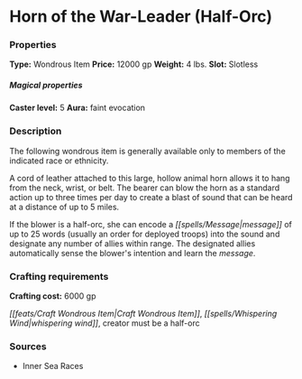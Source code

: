 ﻿---
Title: "Horn of the War-Leader (Half-Orc)"
Type: "Wondrous Item"
Price: "12000 gp"
Weight: "4 lbs."
Slot: "Slotless"
Caster level: "5"
Aura: "faint evocation"
Description: |
  "The following wondrous item is generally available only to members of the indicated race or ethnicity.
  A cord of leather attached to this large, hollow animal horn allows it to hang from the neck, wrist, or belt. The bearer can blow the horn as a standard action up to three times per day to create a blast of sound that can be heard at a distance of up to 5 miles.
  If the blower is a half-orc, she can encode a message of up to 25 words (usually an order for deployed troops) into the sound and designate any number of allies within range. The designated allies automatically sense the blower's intention and learn the message."
Crafting cost: "6000 gp"
Sources: "['Inner Sea Races']"
---

# Horn of the War-Leader (Half-Orc)

### Properties

**Type:** Wondrous Item **Price:** 12000 gp **Weight:** 4 lbs. **Slot:** Slotless

##### Magical properties

**Caster level:** 5 **Aura:** faint evocation

### Description

The following wondrous item is generally available only to members of the indicated race or ethnicity.

A cord of leather attached to this large, hollow animal horn allows it to hang from the neck, wrist, or belt. The bearer can blow the horn as a standard action up to three times per day to create a blast of sound that can be heard at a distance of up to 5 miles.

If the blower is a half-orc, she can encode a _[[spells/Message|message]]_ of up to 25 words (usually an order for deployed troops) into the sound and designate any number of allies within range. The designated allies automatically sense the blower's intention and learn the _message_.

### Crafting requirements

**Crafting cost:** 6000 gp

_[[feats/Craft Wondrous Item|Craft Wondrous Item]]_, _[[spells/Whispering Wind|whispering wind]]_, creator must be a half-orc

### Sources

* Inner Sea Races